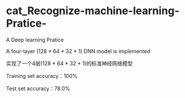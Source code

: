# cat_Recognize-machine-learning-Pratice-
A Deep learning Pratice

A four-layer (128 * 64 * 32 * 1) DNN model is implemented

实现了一个4层(128 * 64 * 32 * 1)的标准神经网络模型

Training set accuracy：100%

Test set accuracy：78.0%
